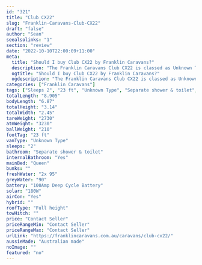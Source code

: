 ```yaml
---
id: "321"
title: "Club CX22"
slug: "Franklin-Caravans-Club-CX22"
draft: "false"
author: "Sean"
seealsolinks: "1"
section: "review"
date: "2022-10-10T22:00:09+11:00"
meta:
  title: "Should I buy Club CX22 by Franklin Caravans?"
  description: "The Franklin Caravans Club CX22 is classed as Unknown Type, and sleeps 2 people. It is Australian made and comes in at 23 ft. It generally has Separate shower & toilet."
  ogtitle: "Should I buy Club CX22 by Franklin Caravans?"
  ogdescription: "The Franklin Caravans Club CX22 is classed as Unknown Type, and sleeps 2 people. It is Australian made and comes in at 23 ft. It generally has Separate shower & toilet."
categories: ["Franklin Caravans"]
tags: ["Sleeps 2", "23 ft", "Unknown Type", "Separate shower & toilet", "Full height", "Price Unknown", "Australian made"]
totalLength: "8.905"
bodyLength: "6.87"
totalHeight: "3.14"
totalWidth: "2.45"
tareWeight: "2730"
atmWeight: "3230"
ballWeight: "210"
footTag: "23 ft"
vanType: "Unknown Type"
sleeps: "2"
bathroom: "Separate shower & toilet"
internalBathroom: "Yes"
mainBed: "Queen"
bunks: ""
freshWater: "2x 95"
greyWater: "90"
battery: "100Amp Deep Cycle Battery"
solar: "180W"
airCon: "Yes"
hybrid: ""
roofType: "Full height"
towHitch: ""
price: "Contact Seller"
priceRangeMin: "Contact Seller"
priceRangeMax: "Contact Seller"
urlLink: "https://franklincaravans.com.au/caravans/club-cx22/"
aussieMade: "Australian made"
noImage: ""
featured: "no"
---
```

